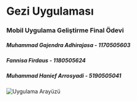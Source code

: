 # Gezi Uygulaması
### Mobil Uygulama Geliştirme Final Ödevi

##### Muhammad Gajendra Adhirajasa - 1170505603
##### Fannisa Firdaus - 1180505624
##### Muhammad Hanief Arrosyadi - 5190505041

![Uygulama Arayüzü](https://thumbs.gfycat.com/OccasionalBabyishGarpike.webp)
